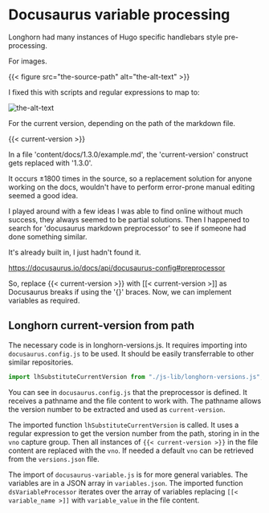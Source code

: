 
# Docusaurus variable processing

Longhorn had many instances of Hugo specific handlebars style pre-processing.

For images.

{{< figure src="the-source-path" alt="the-alt-text" >}}

I fixed this with scripts and regular expressions to map to:

![the-alt-text](the-source-path)

For the current version, depending on the path of the markdown file.

{{< current-version >}}

In a file 'content/docs/1.3.0/example.md', the 'current-version' construct gets
replaced with '1.3.0'.

It occurs ±1800 times in the source, so a replacement solution for anyone
working on the docs, wouldn't have to perform error-prone manual editing seemed
a good idea.

I played around with a few ideas I was able to find online without much success,
they always seemed to be partial solutions. Then I happened to search for
'docusaurus markdown preprocessor' to see if someone had done something similar.

It's already built in, I just hadn't found it.

https://docusaurus.io/docs/api/docusaurus-config#preprocessor

So, replace {{< current-version >}} with [[< current-version >]] as Docusaurus
breaks if using the '{}' braces. Now, we can implement variables as required.

## Longhorn current-version from path

The necessary code is in longhorn-versions.js. It requires importing into
`docusaurus.config.js` to be used. It should be easily transferrable to other
similar repositories.

```javascript
import lhSubstituteCurrentVersion from "./js-lib/longhorn-versions.js";
```

You can see in `docusaurus.config.js` that the preprocessor is defined. It
receives a pathname and the file content to work with. The pathname allows the
version number to be extracted and used as `current-version`.

The imported function `lhSubstituteCurrentVersion` is called. It uses a regular
expression to get the version number from the path, storing in in the `vno`
capture group. Then all instances of `{{< current-version >}}` in the file
content are replaced with the `vno`. If needed a default `vno` can be retrieved
from the `versions.json` file.

The import of `docusaurus-variable.js` is for more general variables. The
variables are in a JSON array in `variables.json`. The imported function
`dsVariableProcessor` iterates over the array of variables replacing
`[[< variable_name >]]` with `variable_value` in the file content.
